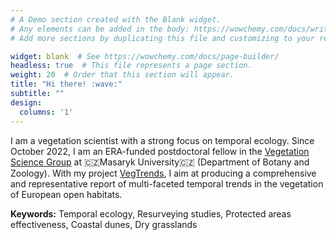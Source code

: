 ```yaml
---
# A Demo section created with the Blank widget.
# Any elements can be added in the body: https://wowchemy.com/docs/writing-markdown-latex/
# Add more sections by duplicating this file and customizing to your requirements.

widget: blank  # See https://wowchemy.com/docs/page-builder/
headless: true  # This file represents a page section.
weight: 20  # Order that this section will appear.
title: "Hi there! :wave:"
subtitle: ""
design:
  columns: '1'
---
```


I am a vegetation scientist with a strong focus on temporal ecology. Since October 2022, I am an ERA-funded postdoctoral fellow in the [Vegetation Science Group](https://botzool.cz/vegsci/) at 🇨🇿Masaryk University🇨🇿 (Department of Botany and Zoology). With my project [VegTrends](https://doi.org/10.3030/101090344), I aim at producing a comprehensive and representative report of multi-faceted temporal trends in the vegetation of European open habitats.

**Keywords:** Temporal ecology, Resurveying studies, Protected areas effectiveness, Coastal dunes, Dry grasslands
